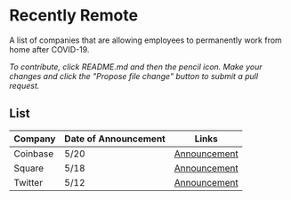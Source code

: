 # Recently Remote
A list of companies that are allowing employees to permanently work from home after COVID-19.

*To contribute, click README.md and then the pencil icon. Make your changes and click the "Propose file change" button to submit a pull request.*

## List

Company | Date of Announcement | Links 
--------|----------------------|------
Coinbase | 5/20 | [Announcement](https://blog.coinbase.com/post-covid-19-coinbase-will-be-a-remote-first-company-cdac6e621df7)
Square  | 5/18 | [Announcement](https://www.theverge.com/2020/5/18/21261798/square-employees-work-from-home-remote-premanent-policy-ceo)
Twitter | 5/12 | [Announcement](https://www.theverge.com/2020/5/12/21256060/twitter-employees-work-from-home-covid-19-pandemic)

